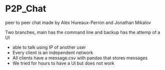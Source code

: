 # P2P_Chat
peer to peer chat made by Alex Hureaux-Perron and Jonathan Mikalov

Two branches, main has the command line and backup has the attemp of a UI

- able to talk using IP of another user
- Every client is an independent network 
- All clients have a message.csv with pandas that    stores messages
- We tried for hours to have a UI but does not work
